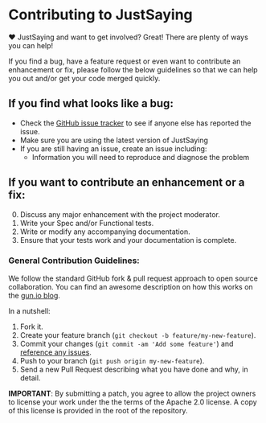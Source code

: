 ﻿# Contributing to JustSaying

♥ JustSaying and want to get involved?
Great! There are plenty of ways you can help!

If you find a bug, have a feature request or even want to contribute an enhancement or fix, please follow the below guidelines so that we can help you out and/or get your code merged quickly.

## If you find what looks like a bug:

* Check the [GitHub issue tracker](http://github.com/justeat/JustSaying/issues/ "JustSaying issues") to see if anyone else has reported the issue.
* Make sure you are using the latest version of JustSaying
* If you are still having an issue, create an issue including:
  * Information you will need to reproduce and diagnose the problem

## If you want to contribute an enhancement or a fix:

0. Discuss any major enhancement with the project moderator.
0. Write your Spec and/or Functional tests.
0. Write or modify any accompanying documentation.
0. Ensure that your tests work and your documentation is complete.


### General Contribution Guidelines:
We follow the standard GitHub fork & pull request approach to open source collaboration.
You can find an awesome description on how this works on the [gun.io blog](https://gun.io/blog/how-to-github-fork-branch-and-pull-request/ "How to GitHub: Fork, Branch, Track, Squash and Pull Request").

In a nutshell:

  1. Fork it.
  1. Create your feature branch (`git checkout -b feature/my-new-feature`).
  1. Commit your changes (`git commit -am 'Add some feature'`) and [reference any issues](https://github.com/blog/831-issues-2-0-the-next-generation "Issues 2.0: The Next Generation").
  1. Push to your branch (`git push origin my-new-feature`).
  1. Send a new Pull Request describing what you have done and why, in detail.

**IMPORTANT**: By submitting a patch, you agree to allow the project owners to
license your work under the the terms of the Apache 2.0 license. A copy of this
license is provided in the root of the repository.
